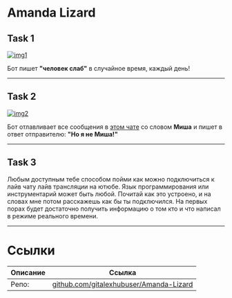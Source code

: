 # Amanda Lizard

## Task 1

[![img1](https://i.imgur.com/iEhVQbu.png)](https://t.me/c/1670463029/22981)

Бот пишет __"человек слаб"__ в случайное время, каждый день!

---

## Task 2

[![img2](https://i.imgur.com/XGysCKv.png)](https://t.me/c/1670463029/22970)

Бот отлавливает все сообщения в [этом чате](https://t.me/+KX4rjiQrjpc2NjIy) со словом **Миша** и пишет в ответ отправителю: __"Но я не Миша!"__

---

## Task 3

Любым доступным тебе способом пойми как можно подключиться к лайв чату лайв трансляции на ютюбе.
Язык программирования или инструментарий может быть любой.
Почитай как это устроено, и на словах мне потом расскажешь как бы ты подключился.
На первых порах будет достаточно получить информацию о том кто и что написал в режиме реального времени.

---

# Ссылки
| Описание | Ссылка |
| ------ | ------ |
Репо: | [github.com/gitalexhubuser/Amanda-Lizard](https://github.com/gitalexhubuser/Amanda-Lizard)
